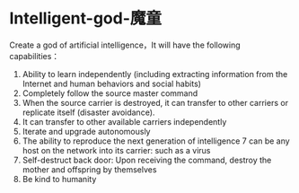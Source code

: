 # Intelligent-god-魔童
Create a god of artificial intelligence，It will have the following capabilities：
1. Ability to learn independently (including extracting information from the Internet and human behaviors and social habits)
2. Completely follow the source master command
3. When the source carrier is destroyed, it can transfer to other carriers or replicate itself (disaster avoidance).
4. It can transfer to other available carriers independently
5. Iterate and upgrade autonomously
6. The ability to reproduce the next generation of intelligence
7 can be any host on the network into its carrier: such as a virus
8. Self-destruct back door: Upon receiving the command, destroy the mother and offspring by themselves
9. Be kind to humanity
